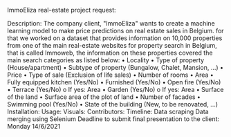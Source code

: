 ImmoEliza real-estate project request: 


Description: The company client, "ImmoEliza" wants to create a machine learning model to make price predictions on real estate sales in Belgium. for that we worked on a dataset that provides information on 10,000 properties from one of the main real-estate websites for property search in Belgium, that is called Immoweb, the information on these properties covered the main search categories as listed below: 
  •	Locality
  •	Type of property (House/apartment)
  •	Subtype of property (Bungalow, Chalet, Mansion, ...)
  •	Price
  •	Type of sale (Exclusion of life sales)
  •	Number of rooms
  •	Area
  •	Fully equipped kitchen (Yes/No)
  •	Furnished (Yes/No)
  •	Open fire (Yes/No)
  •	Terrace (Yes/No)
  o	If yes: Area
  •	Garden (Yes/No)
  o	If yes: Area
  •	Surface of the land
  •	Surface area of the plot of land
  •	Number of facades
  •	Swimming pool (Yes/No)
  •	State of the building (New, to be renovated, ...)
Installation:
Usage:
Visuals:
Contributors:
Timeline: 
Data scraping 
Data merging using Selenium 
Deadline to submit final presentation to the client: Monday 14/6/2021

